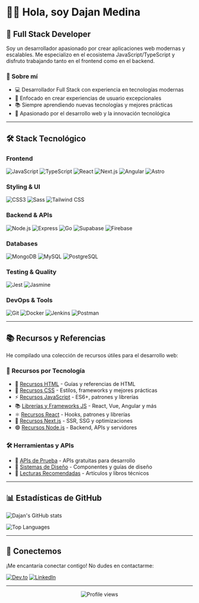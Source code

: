 # 👨‍💻 Hola, soy Dajan Medina

## 🚀 Full Stack Developer

Soy un desarrollador apasionado por crear aplicaciones web modernas y escalables. Me especializo en el ecosistema JavaScript/TypeScript y disfruto trabajando tanto en el frontend como en el backend.

### 🌟 Sobre mí

- 💻 Desarrollador Full Stack con experiencia en tecnologías modernas
- 🎯 Enfocado en crear experiencias de usuario excepcionales
- 📚 Siempre aprendiendo nuevas tecnologías y mejores prácticas
- 🚀 Apasionado por el desarrollo web y la innovación tecnológica

---

## 🛠️ Stack Tecnológico

### **Frontend**
![JavaScript](https://img.shields.io/badge/-JavaScript-F7DF1E?style=flat-square&logo=javascript&logoColor=black)
![TypeScript](https://img.shields.io/badge/-TypeScript-3178C6?style=flat-square&logo=typescript&logoColor=white)
![React](https://img.shields.io/badge/-React-61DAFB?style=flat-square&logo=react&logoColor=black)
![Next.js](https://img.shields.io/badge/-Next.js-000000?style=flat-square&logo=next.js&logoColor=white)
![Angular](https://img.shields.io/badge/-Angular-DD0031?style=flat-square&logo=angular&logoColor=white)
![Astro](https://img.shields.io/badge/-Astro-351C75?style=flat-square&logo=astro&logoColor=white)

### **Styling & UI**
![CSS3](https://img.shields.io/badge/-CSS3-1572B6?style=flat-square&logo=css3&logoColor=white)
![Sass](https://img.shields.io/badge/-Sass-CC6699?style=flat-square&logo=sass&logoColor=white)
![Tailwind CSS](https://img.shields.io/badge/-Tailwind_CSS-38B2AC?style=flat-square&logo=tailwind-css&logoColor=white)

### **Backend & APIs**
![Node.js](https://img.shields.io/badge/-Node.js-339933?style=flat-square&logo=node.js&logoColor=white)
![Express](https://img.shields.io/badge/-Express-000000?style=flat-square&logo=express&logoColor=white)
![Go](https://img.shields.io/badge/-Go-00ADD8?style=flat-square&logo=go&logoColor=white)
![Supabase](https://img.shields.io/badge/-Supabase-3ECF8E?style=flat-square&logo=supabase&logoColor=white)
![Firebase](https://img.shields.io/badge/-Firebase-FFCA28?style=flat-square&logo=firebase&logoColor=black)

### **Databases**
![MongoDB](https://img.shields.io/badge/-MongoDB-47A248?style=flat-square&logo=mongodb&logoColor=white)
![MySQL](https://img.shields.io/badge/-MySQL-4479A1?style=flat-square&logo=mysql&logoColor=white)
![PostgreSQL](https://img.shields.io/badge/-PostgreSQL-336791?style=flat-square&logo=postgresql&logoColor=white)

### **Testing & Quality**
![Jest](https://img.shields.io/badge/-Jest-C21325?style=flat-square&logo=jest&logoColor=white)
![Jasmine](https://img.shields.io/badge/-Jasmine-8A4182?style=flat-square&logo=jasmine&logoColor=white)

### **DevOps & Tools**
![Git](https://img.shields.io/badge/-Git-F05032?style=flat-square&logo=git&logoColor=white)
![Docker](https://img.shields.io/badge/-Docker-2496ED?style=flat-square&logo=docker&logoColor=white)
![Jenkins](https://img.shields.io/badge/-Jenkins-D24939?style=flat-square&logo=jenkins&logoColor=white)
![Postman](https://img.shields.io/badge/-Postman-FF6C37?style=flat-square&logo=postman&logoColor=white)

---

## 📚 Recursos y Referencias

He compilado una colección de recursos útiles para el desarrollo web:

### 🎯 **Recursos por Tecnología**
- 📄 [Recursos HTML](https://gist.github.com/dmedina2150dev/c9a21ffcf187c506d0617a731f430557) - Guías y referencias de HTML
- 🎨 [Recursos CSS](https://gist.github.com/dmedina2150dev/c5a9b1686494f318b8cd44dcc4cb6f03) - Estilos, frameworks y mejores prácticas
- ⚡ [Recursos JavaScript](https://gist.github.com/dmedina2150dev/089bd0290352bc4c39be8fa7b916e328) - ES6+, patrones y librerías
- 📚 [Librerías y Frameworks JS](https://gist.github.com/dmedina2150dev/fe93190d9fe66a653115825093ebcefe) - React, Vue, Angular y más
- ⚛️ [Recursos React](https://gist.github.com/dmedina2150dev/6baa4696a3fbda2699cdaa009d5a8784) - Hooks, patrones y librerías
- 🚀 [Recursos Next.js](https://gist.github.com/dmedina2150dev/d6aa9209702ef952bf37083ce773cb6f) - SSR, SSG y optimizaciones
- 🟢 [Recursos Node.js](https://gist.github.com/dmedina2150dev/038bff58ef2fef1d2b51b7749400bafd) - Backend, APIs y servidores

### 🛠️ **Herramientas y APIs**
- 🔌 [APIs de Prueba](https://gist.github.com/dmedina2150dev/eb33aa613b8c03bca8f5d803346d127a) - APIs gratuitas para desarrollo
- 🎨 [Sistemas de Diseño](https://gist.github.com/dmedina2150dev/906dd689f4f67fa93b1cc5147295713a) - Componentes y guías de diseño
- 📖 [Lecturas Recomendadas](https://gist.github.com/dmedina2150dev/e990e781431c9aa80be5060f1b2b69b5) - Artículos y libros técnicos

---

## 📊 Estadísticas de GitHub

![Dajan's GitHub stats](https://github-readme-stats.vercel.app/api?username=dmedina2150dev&show_icons=true&theme=radical)

![Top Languages](https://github-readme-stats.vercel.app/api/top-langs/?username=dmedina2150dev&layout=compact&theme=radical)

---

## 🤝 Conectemos

¡Me encantaría conectar contigo! No dudes en contactarme:

[![Dev.to](https://img.shields.io/badge/-Dev.to-000000?style=flat-square&logo=dev.to&logoColor=white)](https://dev.to/dmedina2150dev)
[![LinkedIn](https://img.shields.io/badge/-LinkedIn-0077B5?style=flat-square&logo=linkedin&logoColor=white)](https://linkedin.com/in/dajan-medina)

---

<div align="center">
  <img src="https://komarev.com/ghpvc/?username=dmedina2150dev&style=flat-square&color=blue" alt="Profile views" />
</div>


